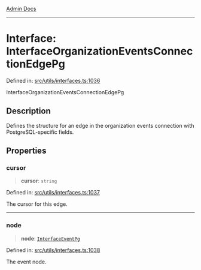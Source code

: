 [Admin Docs](/)

***

# Interface: InterfaceOrganizationEventsConnectionEdgePg

Defined in: [src/utils/interfaces.ts:1036](https://github.com/PalisadoesFoundation/talawa-admin/blob/main/src/utils/interfaces.ts#L1036)

InterfaceOrganizationEventsConnectionEdgePg

## Description

Defines the structure for an edge in the organization events connection with PostgreSQL-specific fields.

## Properties

### cursor

> **cursor**: `string`

Defined in: [src/utils/interfaces.ts:1037](https://github.com/PalisadoesFoundation/talawa-admin/blob/main/src/utils/interfaces.ts#L1037)

The cursor for this edge.

***

### node

> **node**: [`InterfaceEventPg`](InterfaceEventPg.md)

Defined in: [src/utils/interfaces.ts:1038](https://github.com/PalisadoesFoundation/talawa-admin/blob/main/src/utils/interfaces.ts#L1038)

The event node.
